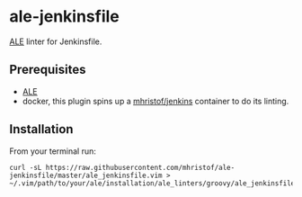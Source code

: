 # ale-jenkinsfile

[ALE](https://github.com/dense-analysis/ale) linter for Jenkinsfile.

## Prerequisites

* [ALE](https://github.com/dense-analysis/ale)
* docker, this plugin spins up a [mhristof/jenkins](https://hub.docker.com/repository/docker/mhristof/jenkins)
container to do its linting.

## Installation

From your terminal run:

```
curl -sL https://raw.githubusercontent.com/mhristof/ale-jenkinsfile/master/ale_jenkinsfile.vim > ~/.vim/path/to/your/ale/installation/ale_linters/groovy/ale_jenkinsfile.vim
```

